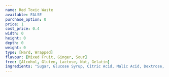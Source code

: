 ```yaml
---
name: Red Toxic Waste
available: FALSE
purchase_option: 0
price: 1
cost_price: 0.4
width: 0
height: 0
depth: 0
weight: 0
type: [Hard, Wrapped]
flavour: [Mixed Fruit, Ginger, Sour]
free: [Alcohol, Gluten, Lactose, Nut, Gelatin]
ingredients: "Sugar, Glucose Syrup, Citric Acid, Malic Acid, Dextrose, Maltodextrin, Glazing Agents: Beeswax"
---
```

